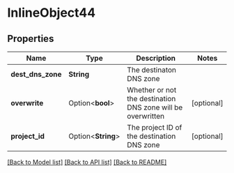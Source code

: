 # InlineObject44

## Properties

Name | Type | Description | Notes
------------ | ------------- | ------------- | -------------
**dest_dns_zone** | **String** | The destinaton DNS zone | 
**overwrite** | Option<**bool**> | Whether or not the destination DNS zone will be overwritten | [optional]
**project_id** | Option<**String**> | The project ID of the destination DNS zone | [optional]

[[Back to Model list]](../README.md#documentation-for-models) [[Back to API list]](../README.md#documentation-for-api-endpoints) [[Back to README]](../README.md)


